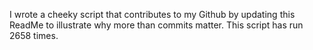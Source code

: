 I wrote a cheeky script that contributes to my Github by updating this ReadMe to illustrate why more than commits matter. This script has run 2658 times.